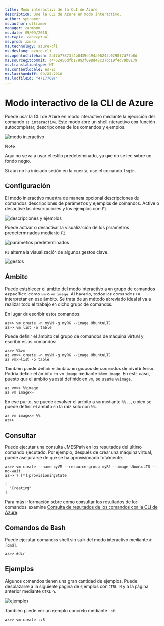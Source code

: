 ```yaml
---
title: Modo interactivo de la CLI de Azure
description: Use la CLI de Azure en modo interactivo.
author: sptramer
ms.author: sttramer
manager: carmonm
ms.date: 09/09/2018
ms.topic: conceptual
ms.prod: azure
ms.technology: azure-cli
ms.devlang: azure-cli
ms.openlocfilehash: 2a07b77873f4b0439e494a96243b0298f7d77b8d
ms.sourcegitcommit: c4462456dfb17993f098d47c37bc19f4d78b8179
ms.translationtype: HT
ms.contentlocale: es-ES
ms.lasthandoff: 09/25/2018
ms.locfileid: "47177698"
---
```

# <a name="azure-cli-interactive-mode"></a>Modo interactivo de la CLI de Azure

Puede usar la CLI de Azure en modo interactivo mediante la ejecución del comando `az interactive`.
Este modo abre un shell interactivo con función autocompletar, descripciones de los comandos y ejemplos.

![modo interactivo](./media/interactive-azure-cli/webapp-create.png)

> [!NOTE]
> Aquí no se va a usar el estilo predeterminado, ya que no se lee sobre un fondo negro.

Si aún no ha iniciado sesión en la cuenta, use el comando `login`.

## <a name="configure"></a>Configuración

El modo interactivo muestra de manera opcional descripciones de comandos, descripciones de parámetros y ejemplos de comandos.
Active o desactive las descripciones y los ejemplos con `F1`.

![descripciones y ejemplos](./media/interactive-azure-cli/descriptions-and-examples.png)

Puede activar o desactivar la visualización de los parámetros predeterminados mediante `F2`.

![parámetros predeterminados](./media/interactive-azure-cli/defaults.png)

`F3` alterna la visualización de algunos gestos clave.

![gestos](./media/interactive-azure-cli/gestures.png)

## <a name="scope"></a>Ámbito

Puede establecer el ámbito del modo interactivo a un grupo de comandos específico, como `vm` o `vm image`.
Al hacerlo, todos los comandos se interpretan en ese ámbito.
Se trata de un método abreviado ideal si va a realizar todo el trabajo en dicho grupo de comandos.

En lugar de escribir estos comandos:

```azurecli
az>> vm create -n myVM -g myRG --image UbuntuLTS
az>> vm list -o table
```

Puede definir el ámbito del grupo de comandos de máquina virtual y escribir estos comandos:

```azurecli
az>> %%vm
az vm>> create -n myVM -g myRG --image UbuntuLTS
az vm>>list -o table
```

También puede definir el ámbito en grupos de comandos de nivel inferior.
Podría definir el ámbito en `vm image` mediante `%%vm image`.
En este caso, puesto que el ámbito ya está definido en `vm`, se usaría `%%image`.

```azurecli
az vm>> %%image
az vm image>>
```

En ese punto, se puede devolver el ámbito a `vm` mediante `%%..`, o bien se puede definir el ámbito en la raíz solo con `%%`.

```azurecli
az vm image>> %%
az>>
```

## <a name="query"></a>Consultar

Puede ejecutar una consulta JMESPath en los resultados del último comando ejecutado.
Por ejemplo, después de crear una máquina virtual, puede asegurarse de que se ha aprovisionado totalmente.

```azurecli
az>> vm create --name myVM --resource-group myRG --image UbuntuLTS --no-wait
az>> ? [*].provisioningState
```

```output
[
  "Creating"
]
```

Para más información sobre cómo consultar los resultados de los comandos, examine [Consulta de resultados de los comandos con la CLI de Azure](query-azure-cli.md).

## <a name="bash-commands"></a>Comandos de Bash

Puede ejecutar comandos shell sin salir del modo interactivo mediante `#[cmd]`.

```azurecli
az>> #dir
```

## <a name="examples"></a>Ejemplos

Algunos comandos tienen una gran cantidad de ejemplos.
Puede desplazarse a la siguiente página de ejemplos con `CTRL-N` y a la página anterior mediante `CTRL-Y`.

![ejemplos](./media/interactive-azure-cli/examples.png)

También puede ver un ejemplo concreto mediante `::#`.

```azurecli
az>> vm create ::8
```

